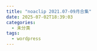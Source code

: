 ```yaml
---
title: "noaclip 2021.07-09月合集"
date: 2025-07-02T18:39:03
categories:
  - 未分类
tags:
  - wordpress
---
```





